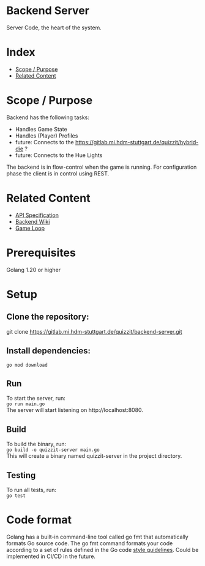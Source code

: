 # Backend Server

Server Code, the heart of the system.

# Index

* [Scope / Purpose](#scope--purpose)
* [Related Content](#related-content)

# Scope / Purpose

Backend has the following tasks:

* Handles Game State
* Handles (Player) Profiles
* future: Connects to the https://gitlab.mi.hdm-stuttgart.de/quizzit/hybrid-die ?
* future: Connects to the Hue Lights

The backend is in flow-control when the game is running.
For configuration phase the client is in control using REST.

# Related Content

* [API Specification](./spec)
* [Backend Wiki](https://gitlab.mi.hdm-stuttgart.de/quizzit/backend-server/-/wikis/home)
* [Game Loop](https://gitlab.mi.hdm-stuttgart.de/quizzit/backend-server/-/wikis/home)


# Prerequisites
Golang 1.20 or higher

# Setup
## Clone the repository:
git clone https://gitlab.mi.hdm-stuttgart.de/quizzit/backend-server.git

## Install dependencies:
```go mod download```

## Run
To start the server, run: <br>
```go run main.go```<br>
The server will start listening on http://localhost:8080.

## Build
To build the binary, run: <br>
```go build -o quizzit-server main.go``` <br>
This will create a binary named quizzit-server in the project directory.

## Testing
To run all tests, run: <br>
```go test```

# Code format
Golang has a built-in command-line tool called go fmt that automatically formats Go source code. The go fmt command formats your code according to a set of rules defined in the Go code [style guidelines](https://go.dev/doc/effective_go#formatting). 
Could be implemented in CI/CD in the future.

